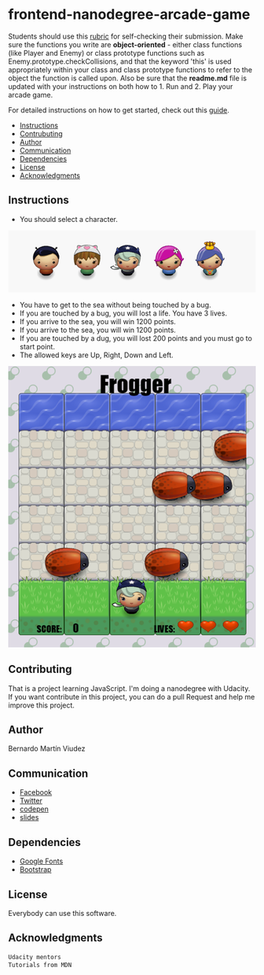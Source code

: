frontend-nanodegree-arcade-game
===============================

Students should use this [rubric](https://review.udacity.com/#!/projects/2696458597/rubric) for self-checking their submission. Make sure the functions you write are **object-oriented** - either class functions (like Player and Enemy) or class prototype functions such as Enemy.prototype.checkCollisions, and that the keyword 'this' is used appropriately within your class and class prototype functions to refer to the object the function is called upon. Also be sure that the **readme.md** file is updated with your instructions on both how to 1. Run and 2. Play your arcade game.

For detailed instructions on how to get started, check out this [guide](https://docs.google.com/document/d/1v01aScPjSWCCWQLIpFqvg3-vXLH2e8_SZQKC8jNO0Dc/pub?embedded=true).

* [Instructions](#instructions)
* [Contrubuting](#contrubuting)
* [Author](#author)
* [Communication](#communication)
* [Dependencies](#dependencies)
* [License](#license)
* [Acknowledgments](acknowledgments)


## Instructions

- You should select a character.


![alt text][image1]

[image1]:https://github.com/bermartinv/ArcadeGame/blob/master/images/characters.PNG "Characters"


- You have to get to the sea without being touched by a bug.
- If you are touched by a bug, you will lost a life. You have 3 lives.
- If you arrive to the sea, you will win 1200 points.
- If you arrive to the sea, you will win 1200 points.
- If you are touched by a dug, you will lost 200 points and you must go to start point.
- The allowed keys are Up, Right, Down and Left.


![alt text][image2]

[image2]:https://github.com/bermartinv/ArcadeGame/blob/master/images/screen.PNG "Screen Game"


## Contributing

That is a project learning JavaScript. I'm doing a nanodegree with Udacity. If you want contribute in this project, you can do a pull Request and help me improve this project.

## Author

Bernardo Martín Viudez

## Communication

- [Facebook](https://www.facebook.com/bermartinv)
- [Twitter](https://twitter.com/bermartinv2)
- [codepen](https://codepen.io/bermartinv/)
- [slides](https://slides.com/bermartinv)

## Dependencies

- [Google Fonts](https://fonts.google.com/)
- [Bootstrap](https://getbootstrap.com/) 

## License

Everybody can use this software. 

## Acknowledgments

    Udacity mentors
    Tutorials from MDN
